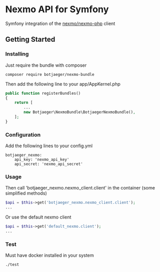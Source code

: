 # Nexmo API for Symfony

Symfony integration of the [nexmo/nexmo-php](https://github.com/Nexmo/nexmo-php) client

## Getting Started

### Installing

Just require the bundle with composer

```
composer require botjaeger/nexmo-bundle
```

Then add the following line to your app/AppKernel.php
```php
public function registerBundles()
{
    return [
        ...
        new Botjaeger\NexmoBundle\BotjaegerNexmoBundle(),
    ];
}
```

### Configuration

Add the following lines to your config.yml
```
botjaeger_nexmo:
    api_key: 'nexmo_api_key'
    api_secret: 'nexmo_api_secret'
```

### Usage

Then call 'botjaeger_nexmo.nexmo_client.client' in the container (some simplified methods)
```php
$api = $this->get('botjaeger_nexmo.nexmo_client.client');
...
```
Or use the default nexmo client
```php
$api = $this->get('default_nexmo.client');
...
```

### Test

Must have docker installed in your system
```
./test
```
